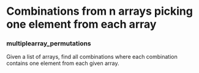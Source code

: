 # Combinations from n arrays picking one element from each array
### multiplearray_permutations
Given a list of arrays, find all combinations where each combination contains one element from each given array.

